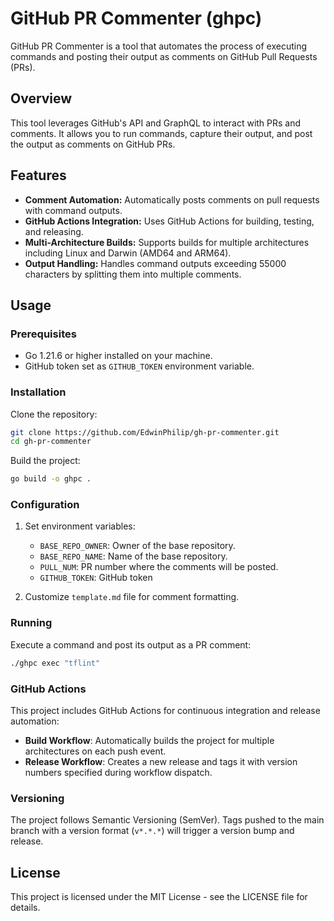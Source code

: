 # GitHub PR Commenter (ghpc)

GitHub PR Commenter is a tool that automates the process of executing commands and posting their output as comments on GitHub Pull Requests (PRs).

## Overview

This tool leverages GitHub's API and GraphQL to interact with PRs and comments. It allows you to run commands, capture their output, and post the output as comments on GitHub PRs.

## Features

- **Comment Automation:** Automatically posts comments on pull requests with command outputs.
- **GitHub Actions Integration:** Uses GitHub Actions for building, testing, and releasing.
- **Multi-Architecture Builds:** Supports builds for multiple architectures including Linux and Darwin (AMD64 and ARM64).
- **Output Handling:** Handles command outputs exceeding 55000 characters by splitting them into multiple comments.

## Usage

### Prerequisites

- Go 1.21.6 or higher installed on your machine.
- GitHub token set as `GITHUB_TOKEN` environment variable.

### Installation

Clone the repository:

```bash
git clone https://github.com/EdwinPhilip/gh-pr-commenter.git
cd gh-pr-commenter
```

Build the project:

```bash
go build -o ghpc .
```

### Configuration

1. Set environment variables:
   - `BASE_REPO_OWNER`: Owner of the base repository.
   - `BASE_REPO_NAME`: Name of the base repository.
   - `PULL_NUM`: PR number where the comments will be posted.
   - `GITHUB_TOKEN`: GitHub token

2. Customize `template.md` file for comment formatting.

### Running

Execute a command and post its output as a PR comment:

```bash
./ghpc exec "tflint"
```

### GitHub Actions

This project includes GitHub Actions for continuous integration and release automation:

- **Build Workflow**: Automatically builds the project for multiple architectures on each push event.
- **Release Workflow**: Creates a new release and tags it with version numbers specified during workflow dispatch.

### Versioning

The project follows Semantic Versioning (SemVer). Tags pushed to the main branch with a version format (`v*.*.*`) will trigger a version bump and release.

## License

This project is licensed under the MIT License - see the LICENSE file for details.
